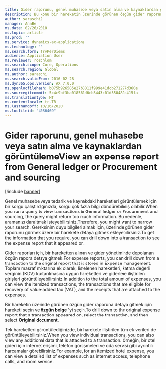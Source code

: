 ```yaml
---
title: Gider raporunu, genel muhasebe veya satın alma ve kaynaklardan görüntüleme
description: Bu konu bir hareketin üzerinde görünen özgün gider raporunun nasıl görüntüleneceğini açıklar.
author: saraschi2
manager: AnnBe
ms.date: 02/26/2018
ms.topic: article
ms.prod: ''
ms.service: dynamics-ax-applications
ms.technology: ''
ms.search.form: TrvPerDiems
audience: Application User
ms.reviewer: roschlom
ms.search.scope: Core, Operations
ms.search.region: Global
ms.author: saraschi
ms.search.validFrom: 2016-02-28
ms.dyn365.ops.version: AX 7.0.0
ms.openlocfilehash: b075b926585e27b8811f999e41dcb271277d360e
ms.sourcegitcommit: 5c4c9bf3ba018562d6cb3443c01d550489c415fa
ms.translationtype: HT
ms.contentlocale: tr-TR
ms.lasthandoff: 10/16/2020
ms.locfileid: "4086469"
---
```

# <a name="view-an-expense-report-from-general-ledger-or-procurement-and-sourcing"></a><span data-ttu-id="8f53a-103">Gider raporunu, genel muhasebe veya satın alma ve kaynaklardan görüntüleme</span><span class="sxs-lookup"><span data-stu-id="8f53a-103">View an expense report from General ledger or Procurement and sourcing</span></span>

[!include [banner](../includes/banner.md)]

<span data-ttu-id="8f53a-104">Genel muhasebe veya tedarik ve kaynakdaki hareketleri görüntülemek için bir sorgu çalıştırdığınızda, sorgu çok fazla bilgi döndürebilmiş olabilir.</span><span class="sxs-lookup"><span data-stu-id="8f53a-104">When you run a query to view transactions in General ledger or Procurement and sourcing, the query might return too much information.</span></span> <span data-ttu-id="8f53a-105">Bu nedenle, aramanızı daraltmak isteyebilirsiniz.</span><span class="sxs-lookup"><span data-stu-id="8f53a-105">Therefore, you might want to narrow your search.</span></span> <span data-ttu-id="8f53a-106">Gereksinim duyu bilgileri almak için, üzerinde görünen gider raporunu görmek üzere bir harekete detaya gitmek ekleyebilirsiniz.</span><span class="sxs-lookup"><span data-stu-id="8f53a-106">To get the information that you require, you can drill down into a transaction to see the expense report that it appeared on.</span></span>

<span data-ttu-id="8f53a-107">Gider raporları için, bir hareketten alınan ve gider yönetiminde depolanan özgün rapora detaya gitmek.</span><span class="sxs-lookup"><span data-stu-id="8f53a-107">For expense reports, you can drill down from a transaction to the original report that is stored in Expense management.</span></span> <span data-ttu-id="8f53a-108">Toplam masraf miktarına ek olarak, listelenen hareketleri, katma değerli verginin (KDV) kurtarılmasına uygun hareketleri ve giderlere iliştirilen girişleri görüntüleyebilirsiniz.</span><span class="sxs-lookup"><span data-stu-id="8f53a-108">In addition to the total amount of expenses, you can view the itemized transactions, the transactions that are eligible for recovery of value-added tax (VAT), and the receipts that are attached to the expenses.</span></span>

<span data-ttu-id="8f53a-109">Bir hareketin üzerinde görünen özgün gider raporuna detaya gitmek için hareketi seçin ve **özgün belge** 'yi seçin.</span><span class="sxs-lookup"><span data-stu-id="8f53a-109">To drill down to the original expense report that a transaction appeared on, select the transaction, and then select **Original document**.</span></span>

<span data-ttu-id="8f53a-110">Tek hareketleri görüntülediğinizde, bir harekete iliştirilen tüm ek verileri de görüntüleyebilirsiniz.</span><span class="sxs-lookup"><span data-stu-id="8f53a-110">When you view individual transactions, you can also view any additional data that is attached to a transaction.</span></span> <span data-ttu-id="8f53a-111">Örneğin, bir otel gideri için internet erişimi, telefon görüşmeleri ve oda servisi gibi ayrıntılı harcamalar görebilirsiniz.</span><span class="sxs-lookup"><span data-stu-id="8f53a-111">For example, for an itemized hotel expense, you can view a detailed list of expenses such as internet access, telephone calls, and room service.</span></span>
